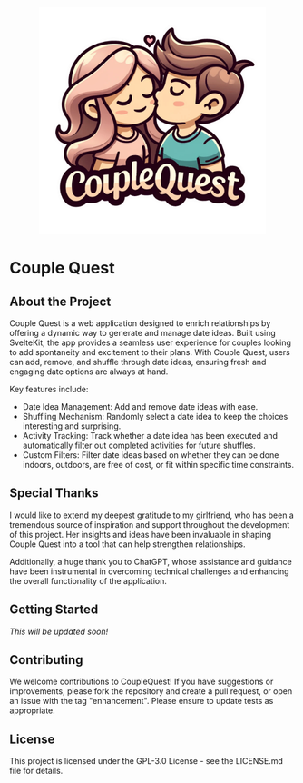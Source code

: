 <p align="center">
  <img src="https://github.com/veniplex/Couple-Quest/blob/main/static/couple-quest-logo.png" width="400px" />
</p>

# Couple Quest

## About the Project

Couple Quest is a web application designed to enrich relationships by offering a dynamic way to generate and manage date ideas. Built using SvelteKit, the app provides a seamless user experience for couples looking to add spontaneity and excitement to their plans. With Couple Quest, users can add, remove, and shuffle through date ideas, ensuring fresh and engaging date options are always at hand.

Key features include:

- Date Idea Management: Add and remove date ideas with ease.
- Shuffling Mechanism: Randomly select a date idea to keep the choices interesting and surprising.
- Activity Tracking: Track whether a date idea has been executed and automatically filter out completed activities for future shuffles.
- Custom Filters: Filter date ideas based on whether they can be done indoors, outdoors, are free of cost, or fit within specific time constraints.

## Special Thanks

I would like to extend my deepest gratitude to my girlfriend, who has been a tremendous source of inspiration and support throughout the development of this project. Her insights and ideas have been invaluable in shaping Couple Quest into a tool that can help strengthen relationships.

Additionally, a huge thank you to ChatGPT, whose assistance and guidance have been instrumental in overcoming technical challenges and enhancing the overall functionality of the application.

## Getting Started

_This will be updated soon!_

## Contributing

We welcome contributions to CoupleQuest! If you have suggestions or improvements, please fork the repository and create a pull request, or open an issue with the tag "enhancement". Please ensure to update tests as appropriate.

## License

This project is licensed under the GPL-3.0 License - see the LICENSE.md file for details.
